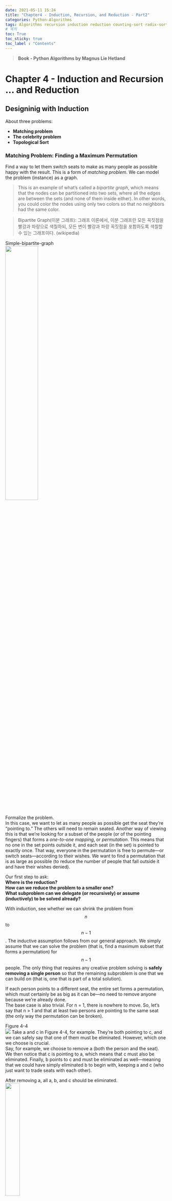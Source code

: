 ```yaml
---
date: 2021-05-11 15:24
title: "Chapter4 - Induction, Recursion, and Reduction - Part2"
categories: Python-Algorithms
tags: Algorithms recursion induction reduction counting-sort radix-sort bucket-sort permutation graph
# 목차
toc: True  
toc_sticky: true 
toc_label : "Contents"
---
```


> **Book - Python Algorithms by Magnus Lie Hetland**

# Chapter 4 - Induction and Recursion ... and Reduction
## Designinig with Induction
About three problems:  
- **Matching problem**
- **The celebrity problem**
- **Topological Sort**

### Matching Problem: Finding a Maximum Permutation
Find a way to let them switch seats to make as many people as possible happy with the result.  This is a form of *matching problem*. We can model the problem (instance) as a graph.  
> This is an example of what’s called a *bipartite graph*, which means that the nodes can be partitioned into two sets, where all the edges are between the sets (and none of them inside either). In other words, you could color the nodes using only two colors so that no neighbors had the same color.

> Bipartite Graph(이분 그래프): 그래프 이론에서, 이분 그래프란 모든 꼭짓점을 빨강과 파랑으로 색칠하되, 모든 변이 빨강과 파랑 꼭짓점을 포함하도록 색칠할 수 있는 그래프이다. (wikipedia)  

Simple-bipartite-graph  
<img src="/assets/images/Simple-bipartite-graph.png" width="45%" height="45%">  

Formalize the problem.  
In this case, we want to let as many people as possible get the seat they’re “pointing to.” The others will need to remain seated. Another way of viewing this is that we’re looking for a subset of the people (or of the pointing fingers) that forms a *one-to-one mapping*, or *permutation*. This means that no one in the set points outside it, and each seat (in the set) is pointed to exactly once. That way, everyone in the permutation is free to permute—or switch seats—according to their wishes. We want to find a permutation that is as large as possible (to reduce the number of people that fall outside it and have their wishes denied).  

Our first step to ask:  
**Where is the reduction?**  
**How can we reduce the problem to a smaller one?**  
**What subproblem can we delegate (or recursively) or assume (inductively) to be solved already?**  

With induction, see whether we can shrink the problem from $$n$$ to $$n-1$$. The inductive assumption follows from our general approach. We simply assume that we can solve the problem (that is, find a maximum subset that forms a permutation) for $$n-1$$ people. The only thing that requires any creative problem solving is **safely removing a single person** so that the remaining subproblem is one that we can build on (that is, one that is part of a total solution).  

If each person points to a different seat, the entire set forms a permutation, which must certainly be as big as it can be—no need to remove anyone because we’re already done.  
The base case is also trivial. For n = 1, there is nowhere to move. So, let’s say that n > 1 and that at least two persons are pointing to the same seat (the only way the permutation can be broken).  

Figure 4-4  
<img src="/assets/images/seat1.png">
Take a and c in Figure 4-4, for example. They’re both pointing to c, and we can safely say that one of them must be eliminated. However, which one we choose is crucial.  
Say, for example, we choose to remove a (both the person and the seat). We then notice that c is pointing to a, which means that c must also be eliminated. Finally, b points to c and must be eliminated as well—meaning that we could have simply eliminated b to begin with, keeping a and c (who just want to trade seats with each other).

After removing a, all a, b, and c should be eliminated.  
<img src="/assets/images/cut-a.png" width="30%" height="30%">

When looking for inductive steps like this, it can often be a good idea to look for something that **stands out**. What, for example, about a seat that no one wants to sit in (that is, a node in the lower row in Figure 4-4 that has no in-edges)? In a valid solution (a permutation), at most one person (element) can be placed in (mapped to) any given seat (position). That means *there’s no room for empty seats*, because at least two people will then be trying to sit in the same seat. In other words, it is not only OK to **remove an empty seat (and the corresponding person)**; it’s actually **necessary**.

Therefore, we can eliminate b, and what remains is a smaller instance (with n = 7) of the same problem , and, by the magic of induction, we’re done!  
Or are we? We always need to make certain we’ve covered every eventuality. Can we be sure that there will always be an empty seat to eliminate, if needed? Indeed we can. Without empty seats, the n persons must collectively point to all the n seats, meaning that they all point to different seats, so we already have a permutation.  

In short:  
- If no empty seats, all members are pointing different seats meaning that we already have a permutation. Done!
- If empty seats, remove an empty seat and the corresponding member  

Now, implementing.  
```python
>>> M = [2, 2, 0, 5, 3, 5, 7, 4] 
>>> M[2] # c is mapped to a 
0
```  
A Naïve Implementation of the Recursive Algorithm Idea for Finding a Maximum Permutation 
```python
def naive_max_perm(M, A=None): 
    if A is None:                               # The elt. set not supplied? 
        A = set(range(len(M)))                  # A = {0, 1, ... , n-1} 
    if len(A) == 1: return A                    # Base case -- single-elt. A 
    B = set(M[i] for i in A)                    # The "pointed to" elements 
    C = A - B                                   # "Not pointed to" elements 
    if C:                                       # Any useless elements? 
        A.remove(C.pop())                       # Remove one of them 
        return naive_max_perm(M, A)             # Solve remaining problem 
    return A                                    # All useful -- return all
```  
The function *naive_max_perm* receives a set of remaining people (A) and creates a set of seats that are pointed to (B). If it finds an element in A that is not in B (variable C), it removes the element and solves the remaining problem recursively. Let’s use the implementation on our example, M.  
```python
>>> naive_max_perm(M) 
{0, 2, 5}
```  
So, a, c, and f can take part in the permutation. The others will have to sit in nonfavorite seats.  
The handy **set** type lets us manipulate sets with ready-made high-level operations, rather than having to implement them ourselves.  
There are some problems, though. For one thing, we might want an iterative solution. This is easily remedied—the recursion can quite simply be replaced by a loop (like we did for insertion sort and selection sort). A worse problem, though, is that *the algorithm is quadratic!*  
The most wasteful operation is the repeated creation of the set B. If we could just keep track of which chairs are no longer pointed to, we could eliminate this operation entirely. One way of doing this would be to keep a count for each element. We could decrement the count for chair x when a person pointing to x is eliminated, and if x ever got a count of zero, both person and chair x would be out of the game.

> Reference Counting: It's a basic component in many systems for garbage collection that automatically deallocates objects that no longer useful.  

If we needed to make sure the elements were eliminated in the order in which we discover that they’re no longer useful, we would need to use a first-in, first-out queue such as the **deque** class giving us less overhead.  
```python
def max_perm(M): 
    n = len(M)                                  # How many elements? 
    A = set(range(n))                           # A = {0, 1, ... , n-1} 
    count = [0]*n                               # C[i] == 0 for i in A 

    for i in M:                                 # All that are "pointed to" 
        count[i] += 1                           # Increment "point count" 

    Q = [i for i in A if count[i] == 0]         # Useless elements 

    while Q:                                    # While useless elts. left... 
        i = Q.pop()                             # Get one 
        A.remove(i)                             # Remove it 
        j = M[i]                                # Who's it pointing to? 
        count[j] -= 1                           # Not anymore... 

        if count[j] == 0:                       # Is j useless now? 
            Q.append(j)                         # Then deal w/it next 

    return A                                    # Return useful elts.
```  

#### Counting Sort & Fam
One of the most well-known (and really, really pretty) examples of what counting can do is counting sort. If you can count your elements, you can sort in linear time!
```python
from collections import defaultdict 
def counting_sort(A, key=lambda x: x): 
    B, C = [], defaultdict(list)                # Output and "counts" 
    for x in A: 
        C[key(x)].append(x)                     # "Count" key(x) 
    for k in range(min(C), max(C)+1):           # For every key in the range 
        B.extend(C[k])                          # Add values in sorted order 
    return B
```  
Counting-sort does need more space than an in-place algorithm like Quicksort, for example, so if your data set and value range is large, you might get a slowdown from a lack of memory. This can partly be handled by handling the value range more efficiently. We can do this by sorting numbers on individual digits (or strings on individual characters or bit vectors on fixed-size chunks). If you first sort on the least significant digit, because of stability, sorting on the second least significant digit won’t destroy the internal ordering from the first run. (This is a bit like sorting column by column in a spreadsheet.) This means that for d digits, you can sort n numbers in Θ(dn) time. This algorithm is called *radix sort*.  
Another somewhat similar linear-time sorting algorithm is *bucket sort*. It assumes that your values are evenly (uniformly) distributed in an interval, for example, real numbers in the interval [0,1), and uses n buckets, or subintervals, that you can put your values into directly. In a way, you’re hashing each value into its proper slot, and the average (expected) size of each bucket is Θ(1). Because the buckets are in order, you can go through them and have your sorting in Θ(n) time, in the average case, for random data.

> **Radix sort** (기수정렬): 기수로는 정수, 낱말, 천공카드 등 다양한 자료를 사용할 수 있으나 크기가 유한하고 사전순으로 정렬할 수 있어야 한다. 버킷 정렬의 일종으로 취급되기도 한다. 기수에 따라 원소를 버킷에 집어 넣기 때문에 비교 연산이 불필요하다. 유효숫자가 두 개 이상인 경우 모든 숫자 요소에 대해 수행될 때까지 각 자릿수에 대해 반복한다. 따라서 전체 시간 복잡도는 $$O(nw)$$ (w는 기수의 크기)이 된다. 정수와 같은 자료의 정렬 속도가 매우 빠르다. 하지만, 데이터 전체 크기에 기수 테이블의 크기만한 메모리가 더 필요하다. 기수 정렬은 정렬 방법의 특수성 때문에, 부동소수점 실수처럼 특수한 비교 연산이 필요한 데이터에는 적용할 수 없지만, 사용 가능할 때에는 매우 좋은 알고리즘이다.  <https://ko.wikipedia.org/wiki/%EA%B8%B0%EC%88%98_%EC%A0%95%EB%A0%AC>  

> **Bucket Sort**:  배열의 원소를 여러 버킷으로 분산하여 작동하는 정렬 알고리즘이다. 버킷은 빈(bin)이라고도 불리고, 버킷 정렬도 빈 정렬로도 불린다. 각 버킷은 다른 정렬 알고리즘을 사용하거나 버킷 정렬을 반복 적용해 각각 정렬한다. 분포 정렬이고 일반화된 비둘기집 정렬과 같다. 최하위 유효숫자부터 정렬하는 기수 정렬과도 비슷하다. 비교를 이용해 구현할 수도 있어서 비교 정렬 알고리즘으로 보기도 한다. 계산 복잡도는 각 버킷을 정렬하는 데 사용되는 알고리즘, 사용할 버킷 수, 버킷마다 균일한 입력이 들어가는지 여부에 따라 다르다.  <https://ko.wikipedia.org/wiki/%EB%B2%84%ED%82%B7_%EC%A0%95%EB%A0%AC>  

Radix Sort:  
```python
def countingSort(arr, digit):
    n = len(arr)
  
    # 배열의 크기에 맞는 output 배열을 생성하고 10개의 0을 가진 count란 배열을 생성한다. 
    output = [0] * (n)
    count = [0] * (10)
    
    #digit, 자릿수에 맞는 count에 += 1을 한다. 
    for i in range(0, n):
        index = int(arr[i]/digit) 
        count[ (index)%10 ] += 1
 
    # count 배열을 수정해 digit으로 잡은 포지션을 설정한다.  
    for i in range(1,10):
        count[i] += count[i-1]  
        print(i, count[i])
    # 결과 배열, output을 설정한다. 설정된 count 배열에 맞는 부분에 arr원소를 담는다.   
    i = n - 1
    while i >= 0:
        index = int(arr[i]/digit)
        output[ count[ (index)%10 ] - 1] = arr[i]
        count[ (index)%10 ] -= 1
        i -= 1

    #arr를 결과물에 다시 재할당한다.  
    for i in range(0,len(arr)): 
        arr[i] = output[i]
 
# Method to do Radix Sort
def radixSort(arr):
    # arr 배열중에서 maxValue를 잡아서 어느 digit, 자릿수까지 반복하면 될지를 정한다. 
    maxValue = max(arr)  
    #자릿수마다 countingSorting을 시작한다. 
    digit = 1
    while int(maxValue/digit) > 0: 
        countingSort(arr,digit)
        digit *= 10
 
arr = [ 170, 45, 75, 90, 802, 24, 2, 66]
#arr = [4, 2, 1, 5, 7, 2]
radixSort(arr)
 
for i in range(len(arr)):
    print(arr[i], end=" ")
```

Bucket Sort:  
```python
def bucket_sort(seq):
    # make buckets
    buckets =  [[] for _ in range(len(seq))]
    # assign values
    for value in seq:
        bucket_index = value * len(seq) // (max(seq) + 1)
        buckets[bucket_index].append(value)
    # sort & merge
    sorted_list = []
    for bucket in buckets:
        sorted_list.extend(quick_sort(bucket))
    return sorted_list

def quick_sort(ARRAY):
    ARRAY_LENGTH = len(ARRAY)
    if( ARRAY_LENGTH <= 1):
        return ARRAY
    else:
        PIVOT = ARRAY[0]
        GREATER = [ element for element in ARRAY[1:] if element > PIVOT ]
        LESSER = [ element for element in ARRAY[1:] if element <= PIVOT ]
        return quick_sort(LESSER) + [PIVOT] + quick_sort(GREATER)

```


### The Celebrity Problem
A Naïve Solution to the Celebrity Problem  
```python
def naive_celeb(G): 
    n = len(G) 
    for u in range(n):                          # For every candidate... 
        for v in range(n):                      # For everyone else... 
            if u == v: continue                 # Same person? Skip. 
            if G[u][v]: break                   # Candidate knows other 
            if not G[v][u]: break               # Other doesn't know candidate 
        else: 
            return u                            # No breaks? Celebrity! 
    return None                                 # Couldn't find anyone
```  
The idea is as follows: The celebrity knows no one, but everyone knows the celebrity.  

The naive_celeb function tackles the problem head on. Go through all the people, checking whether each person is a celebrity. This check goes through all the others, making sure they all know the candidate person and that the candidate person does not know any of them. This version is clearly *quadratic*, but it’s possible to get the running time down to *linear*.  

The key, as before, lies in finding a *reduction—reducing* the problem from $$n$$ persons to $$n–1$$ as cheaply as possible. The naive_celeb implementation does, in fact, reduce the problem step by step. In iteration k of the outer loop, we know that none of $$0...k–1$$ can be the celebrity, so we need to solve the problem only for the remainder, which is exactly what the remaining iterations do. This reduction is clearly correct, as is the algorithm. What’s new in this situation is that we have to try to improve the efficiency of the reduction. To get a *linear* algorithm, we need to perform *the reduction in constant time*.  

To reduce the problem from $$n$$ to $$n–1$$, we must find a *noncelebrity*, someone who either knows someone or is unknown by someone else.  

And if we check *G[u][v]* for any nodes u and v, we can eliminate either u or v! If G[u][v] is true, we eliminate u; otherwise, we eliminate v. If we’re guaranteed that there is a celebrity, this is all we need. Otherwise, we can still eliminate all but one candidate, but we need to finish by checking whether they are, in fact, a celebrity, like we did in naive_celeb.  
```python
def celeb(G): 
    n = len(G) 
    u, v = 0, 1                                 # The first two 
    for c in range(2,n+1):                      # Others to check 
        if G[u][v]: u = c                       # u knows v? Replace u 
        else:       v = c                       # Otherwise, replace v 
    if u == n:      c = v                       # u was replaced last; use v 
    else:           c = u                       # Otherwise, u is a candidate 
    for v in range(n):                          # For everyone else... 
        if c == v: continue                     # Same person? Skip. 
        if G[c][v]: break                       # Candidate knows other 
        if not G[v][c]: break                   # Other doesn't know candidate 
    else: 
        return c                                # No breaks? Celebrity! 
    return None                                 # Couldn't find anyone
```  
Try out this function for a random graph:  
```python
from random import randrange
import time
n = 1000
G = [[randrange(2) for i in range(n)] for i in range(n)]
c = randrange(n)
for i in range(n):
    G[i][c] = True
    G[c][i] = False

start = time.time()
print(naive_celeb(G))
print("naive_celeb: \t{0:.10f} as quadratic".format(time.time()-start))
start = time.time()
print(celeb(G))
print("celeb: \t\t\t{0:.10f} as linear".format(time.time()-start))

### OUTPUT 1
# 42
# naive_celeb:    0.0004394054 as quadratic
# 42
# celeb:          0.0007097721 as linear

### OUTPUT 2
# 971
# naive_celeb:    0.0045626163 as quadratic
# 971
# celeb:          0.0007488728 as linear
```  

As you can see if the celebrity located at larger number, it shows linear time.  

### Topological Sorting
Finding an ordering that respect the dependencies (so that all the edges point forward in the ordering) is called topological sorting.  

[Figure 4-5] DAG & Topologically Sorted DAG:  
<img src = "/assets/images/dag-topology-dag.png">  

Figure 4-5 illustrates the concept. In this case, there is a unique valid ordering, but consider what would happen if you removed the edge ab, for example—then a could be placed anywhere in the order, as long as it was before *f*.  

Most modern operating systems have at least one system for automatically installing software components (such as applications or libraries), and these systems can automatically detect when some *dependency* is missing and then download and install it. For this to work, the components must be installed in a *topologically sorted order*.

The next step is to look for some useful **reduction**. As before, our first intuition should probably be to *remove* a node and solve the problem (or assume that it is already solved) for the remaining n–1. This reasonably obvious reduction can be implemented in a manner similar to **insertion sort**.  

```python
def naive_topsort(G, S=None): 
    if S is None: S = set(G)                    # Default: All nodes 
    if len(S) == 1: return list(S)              # Base case, single node 

    v = S.pop()                                 # Reduction: Remove a node 
    seq = naive_topsort(G, S)                   # Recursion (assumption), n-1 
    min_i = 0 

    for i, u in enumerate(seq): 
        if v in G[u]: min_i = i+1               # After all dependencies 
    seq.insert(min_i, v) 

    return seq
```  

Although I hope it’s clear (by induction) that naive_topsort is correct, it is also clearly quadratic. The problem is that it chooses an arbitrary node at each step, which means that it has to look where the node fits after the recursive call (which gives the linear work). We can turn this around and work more like selection sort. Find the right node to remove before the recursive call. This new idea, however, leaves us with two questions.  
First, which node should we remove?  
And second, how can we find it efficiently?  

We’re working with a sequence (or at least we’re working toward a sequence), which should perhaps give us an idea. We can do something similar to what we do in selection sort and pick out the element that should be placed first.  

Here, we can’t just place it first—we need to really remove it from the graph, so the rest is still a DAG (an equivalent but smaller problem). Luckily, we can do this without changing the graph representation directly, as you’ll see in a minute.  

How would you find a node that can be put first? There could be more than one valid choice, but it doesn’t matter which one you take. I hope this reminds you of the **maximum permutation problem**. Once again, we want to find the nodes that have *no in-edges*. A node without in-edges can safely be placed first because it doesn’t depend on any others. If we (conceptually) remove all its out-edges, the remaining graph, with n–1 nodes, will also be a DAG that can be sorted in the same way.  
Just like in the maximum permutation problem, we can find the nodes without in-edges by **counting**.  

The only assumption about the graph representation is that we can iterate over the nodes and their neighbors.  

Counting-based topological sorting:  
```python
def topsort(G): 
    count = dict((u, 0) for u in G)             # The in-degree for each node 

    for u in G: 
        for v in G[u]: 
            count[v] += 1                       # Count every in-edge 

    Q = [u for u in G if count[u] == 0]         # Valid initial nodes 
    S = []                                      # The result 

    while Q:                                    # While we have start nodes... 

        u = Q.pop()                             # Pick one 
        S.append(u)                             # Use it as first of the rest 

        for v in G[u]: 
            count[v] -= 1                       # "Uncount" its out-edges
            if count[v] == 0:                   # New valid start nodes? 
                Q.append(v)                     # Deal with them next 
    return S
```   


reference:
> Radix Sort: <https://m.blog.naver.com/PostView.nhn?blogId=jhc9639&logNo=221258770067&proxyReferer=https:%2F%2Fwww.google.com%2F>  
> Bucket Sort: <https://ratsgo.github.io/data%20structure&algorithm/2017/10/18/bucketsort/>  